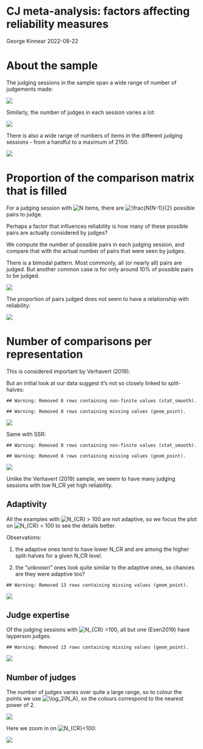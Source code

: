 CJ meta-analysis: factors affecting reliability measures
================
George Kinnear
2022-08-22

# About the sample

The judging sessions in the sample span a wide range of number of
judgements made:

![](figs-web/04-factors-affecting-reliability/num-judgements-1.png)<!-- -->

Similarly, the number of judges in each session varies a lot:

![](figs-web/04-factors-affecting-reliability/num-judges-1.png)<!-- -->

There is also a wide range of numbers of items in the different judging
sessions - from a handful to a maximum of 2150.

![](figs-web/04-factors-affecting-reliability/num-items-1.png)<!-- -->

# Proportion of the comparison matrix that is filled

For a judging session with
![N](https://latex.codecogs.com/png.image?%5Cdpi%7B110%7D&space;%5Cbg_white&space;N "N")
items, there are
![\frac{N(N-1)}{2}](https://latex.codecogs.com/png.image?%5Cdpi%7B110%7D&space;%5Cbg_white&space;%5Cfrac%7BN%28N-1%29%7D%7B2%7D "\frac{N(N-1)}{2}")
possible pairs to judge.

Perhaps a factor that influences reliability is how many of these
possible pairs are actually considered by judges?

We compute the number of possible pairs in each judging session, and
compare that with the actual number of pairs that were seen by judges.

There is a bimodal pattern. Most commonly, all (or nearly all) pairs are
judged. But another common case is for only around 10% of possible pairs
to be judged.

![](figs-web/04-factors-affecting-reliability/prop-judged-1.png)<!-- -->

The proportion of pairs judged does not seem to have a relationship with
reliability:

![](figs-web/04-factors-affecting-reliability/propjudged-vs-splithalves-1.png)<!-- -->

# Number of comparisons per representation

This is considered important by Verhavert (2019).

But an initial look at our data suggest it’s not so closely linked to
split-halves:

    ## Warning: Removed 8 rows containing non-finite values (stat_smooth).

    ## Warning: Removed 8 rows containing missing values (geom_point).

![](figs-web/04-factors-affecting-reliability/ncr-splithalves-1.png)<!-- -->

Same with SSR:

    ## Warning: Removed 8 rows containing non-finite values (stat_smooth).

    ## Warning: Removed 8 rows containing missing values (geom_point).

![](figs-web/04-factors-affecting-reliability/ncr-ssr-1.png)<!-- -->

Unlike the Verhavert (2019) sample, we seem to have many judging
sessions with low N_CR yet high reliability.

## Adaptivity

All the examples with
![N\_{CR} \> 100](https://latex.codecogs.com/png.image?%5Cdpi%7B110%7D&space;%5Cbg_white&space;N_%7BCR%7D%20%3E%20100 "N_{CR} > 100")
are not adaptive, so we focus the plot on
![N\_{CR} \< 100](https://latex.codecogs.com/png.image?%5Cdpi%7B110%7D&space;%5Cbg_white&space;N_%7BCR%7D%20%3C%20100 "N_{CR} < 100")
to see the details better.

Observations:

1.  the adaptive ones tend to have lower N_CR and are among the higher
    split-halves for a given N_CR level.

2.  the “unknown” ones look quite similar to the adaptive ones, so
    chances are they were adaptive too?

<!-- -->

    ## Warning: Removed 13 rows containing missing values (geom_point).

![](figs-web/04-factors-affecting-reliability/ncr-splithalves-adaptivity-1.png)<!-- -->

## Judge expertise

Of the judging sessions with
![N\_{CR} \>100](https://latex.codecogs.com/png.image?%5Cdpi%7B110%7D&space;%5Cbg_white&space;N_%7BCR%7D%20%3E100 "N_{CR} >100"),
all but one (Esen2019) have layperson judges.

    ## Warning: Removed 13 rows containing missing values (geom_point).

![](figs-web/04-factors-affecting-reliability/ncr-splithalves-expertise-1.png)<!-- -->

## Number of judges

The number of judges varies over quite a large range, so to colour the
points we use
![\log_2(N_A)](https://latex.codecogs.com/png.image?%5Cdpi%7B110%7D&space;%5Cbg_white&space;%5Clog_2%28N_A%29 "\log_2(N_A)"),
so the colours correspond to the nearest power of 2.

![](figs-web/04-factors-affecting-reliability/ncr-splithalves-judges-1.png)<!-- -->

Here we zoom in on
![N\_{CR}\<100](https://latex.codecogs.com/png.image?%5Cdpi%7B110%7D&space;%5Cbg_white&space;N_%7BCR%7D%3C100 "N_{CR}<100"):

![](figs-web/04-factors-affecting-reliability/ncr-splithalves-judges-zoom-1.png)<!-- -->
